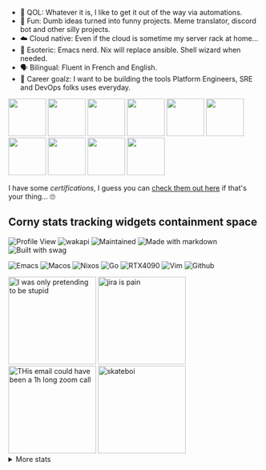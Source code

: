 

- 🧐 QOL: Whatever it is, I like to get it out of the way via automations.
- 🤪 Fun: Dumb ideas turned into funny projects. Meme translator, discord bot and other silly projects.
- ☁️ Cloud native: Even if the cloud is sometime my server rack at home...
- 🦄 Esoteric: Emacs nerd. Nix will replace ansible. Shell wizard when needed.
- 🗣️ Bilingual: Fluent in French and English.
- 🤩 Career goalz: I want to be building the tools Platform Engineers, SRE and DevOps folks uses everyday.

<p float="left">
  <img src="https://github.com/notarock/notarock/assets/25652765/1dd87c3d-e602-4149-83df-97a918268cb6" height="75" width="75" />
  <img src="https://github.com/notarock/notarock/assets/25652765/1dd87c3d-e602-4149-83df-97a918268cb6" height="75" width="75" />
  <img src="https://github.com/notarock/notarock/assets/25652765/1dd87c3d-e602-4149-83df-97a918268cb6" height="75" width="75" />
  <img src="https://github.com/notarock/notarock/assets/25652765/1dd87c3d-e602-4149-83df-97a918268cb6" height="75" width="75" />
  <img src="https://github.com/notarock/notarock/assets/25652765/1dd87c3d-e602-4149-83df-97a918268cb6" height="75" width="75" />
  <img src="https://github.com/notarock/notarock/assets/25652765/1dd87c3d-e602-4149-83df-97a918268cb6" height="75" width="75" />
  <img src="https://github.com/notarock/notarock/assets/25652765/1dd87c3d-e602-4149-83df-97a918268cb6" height="75" width="75" />
  <img src="https://github.com/notarock/notarock/assets/25652765/1dd87c3d-e602-4149-83df-97a918268cb6" height="75" width="75" />
  <img src="https://github.com/notarock/notarock/assets/25652765/1dd87c3d-e602-4149-83df-97a918268cb6" height="75" width="75" />
  <img src="https://github.com/notarock/notarock/assets/25652765/1dd87c3d-e602-4149-83df-97a918268cb6" height="75" width="75" />
<p float="left">

I have some *certifications*, I guess you can [check them out here](https://www.credly.com/users/roch-d-amour) if that's your thing... 🙄

## Corny stats tracking widgets containment space

![Profile View](https://komarev.com/ghpvc/?username=notarock&color=orange)
![wakapi](https://img.shields.io/endpoint?url=https://wakapi.notarock.lol/api/compat/shields/v1/notarock/interval:30_days&label=last%2030d)
![Maintained](https://img.shields.io/badge/Maintained%3F-yes-green.svg)
![Made with markdown](https://img.shields.io/badge/Made%20with-Markdown-1f425f.svg)
![Built with swag](https://img.shields.io/badge/Built_with-swag-purple)

![Emacs](https://img.shields.io/badge/Emacs-%237F5AB6.svg?&style=for-the-badge&logo=gnu-emacs&logoColor=white)
![Macos](https://img.shields.io/badge/mac%20os-000000?style=for-the-badge&logo=apple&logoColor=white)
![Nixos](https://img.shields.io/badge/NixOS-5277C3?style=for-the-badge&logo=nixos&logoColor=white)
![Go](https://img.shields.io/badge/Go-00ADD8?style=for-the-badge&logo=go&logoColor=white)
![RTX4090](https://img.shields.io/badge/NVIDIA-RTX4090-76B900?style=for-the-badge&logo=nvidia&logoColor=white)
![Vim](https://img.shields.io/badge/VIM-%2311AB00.svg?&style=for-the-badge&logo=vim&logoColor=white)
![Github](https://img.shields.io/badge/GitHub-100000?style=for-the-badge&logo=github&logoColor=white)

<img src="https://github.com/notarock/notarock/assets/25652765/f70b30d5-95e7-4834-badd-64414e3c14f7" alt="I was only pretending to be stupid" height="175" />

<img src="https://github.com/notarock/notarock/assets/25652765/7b1fca85-6e36-428e-a4f6-cfb777b87fbf" alt="jira is pain" height="175" />

<img src="https://github.com/notarock/notarock/assets/25652765/cfe6fc8c-265c-4288-a930-1d2b9dccd2aa" alt="THis email could have been a 1h long zoom call" height="175" />

<img src="https://github.com/notarock/notarock/assets/25652765/c1fe45c5-c8e7-41b7-935f-eb2351f6f8a0" alt="skateboi" height="175" />

<details>
  <summary>More stats</summary>
  
All Wakatime/Wakapi stats are tracked outside of work hours for security reasons.


![notarock's GitHub stats](https://github-readme-stats.vercel.app/api?username=notarock&show_icons=true&theme=transparent)

![notarock's Wakapi stats](https://github-readme-stats.vercel.app/api/wakatime?username=notarock&api_domain=wakapi.notarock.lol&theme=transparent)
</details>




